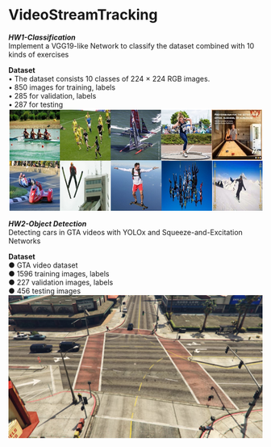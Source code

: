 # VideoStreamTracking
***HW1-Classification***  
Implement a VGG19-like Network to classify the dataset combined with 10 kinds of exercises

**Dataset**  
• The dataset consists 10 classes of 224 × 224 RGB images.  
• 850 images for training, labels  
• 285 for validation, labels  
• 287 for testing  
![image](https://github.com/Kun-Yao/VideoStreamTracking/blob/main/HW1_311551170/dataset.png)

***HW2-Object Detection***  
Detecting cars in GTA videos with YOLOx and Squeeze-and-Excitation Networks

**Dataset**  
● GTA video dataset  
● 1596 training images, labels  
● 227 validation images, labels  
● 456 testing images  
![image](https://github.com/Kun-Yao/VideoStreamTracking/blob/main/HW2_311551170/1001.jpg)
